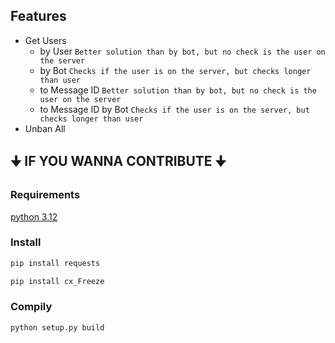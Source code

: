 ## Features

- Get Users
  - by User `Better solution than by bot, but no check is the user on the server`
  - by Bot `Checks if the user is on the server, but checks longer than user`
  - to Message ID `Better solution than by bot, but no check is the user on the server`
  - to Message ID by Bot `Checks if the user is on the server, but checks longer than user`
- Unban All

## 🠋 IF YOU WANNA CONTRIBUTE 🠋

### Requirements

[python 3.12](https://www.python.org/downloads/release/python-3128/)

### Install

```sh
pip install requests
```

```sh
pip install cx_Freeze
```

### Compily

```sh
python setup.py build
```
